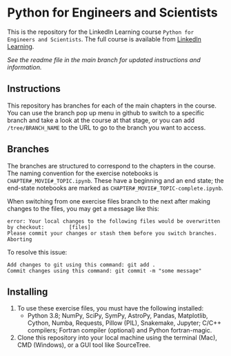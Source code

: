 # Python for Engineers and Scientists
This is the repository for the LinkedIn Learning course `Python for Engineers and Scientists`. The full course is available from [LinkedIn Learning][lil-course-url].

_See the readme file in the main branch for updated instructions and information._
## Instructions
This repository has branches for each of the main chapters in the course. You can use the branch pop up menu in github to switch to a specific branch and take a look at the course at that stage, or you can add `/tree/BRANCH_NAME` to the URL to go to the branch you want to access.

## Branches
The branches are structured to correspond to the chapters in the course. The naming convention for the exercise notebooks is `CHAPTER#_MOVIE#_TOPIC.ipynb`. These have a beginning and an end state; the end-state notebooks are marked as `CHAPTER#_MOVIE#_TOPIC-complete.ipynb`.

When switching from one exercise files branch to the next after making changes to the files, you may get a message like this:

    error: Your local changes to the following files would be overwritten by checkout:        [files]
    Please commit your changes or stash them before you switch branches.
    Aborting

To resolve this issue:
	
    Add changes to git using this command: git add .
	Commit changes using this command: git commit -m "some message"

## Installing
1. To use these exercise files, you must have the following installed:
	- Python 3.8; NumPy, SciPy, SymPy, AstroPy, Pandas, Matplotlib, Cython, Numba, Requests, Pillow (PIL), Snakemake, Jupyter; C/C++ compilers; Fortran compiler (optional) and Python fortran-magic.
2. Clone this repository into your local machine using the terminal (Mac), CMD (Windows), or a GUI tool like SourceTree.

[0]: # (Replace these placeholder URLs with actual course URLs)

[lil-course-url]: https://www.linkedin.com/learning/
[lil-thumbnail-url]: http://
